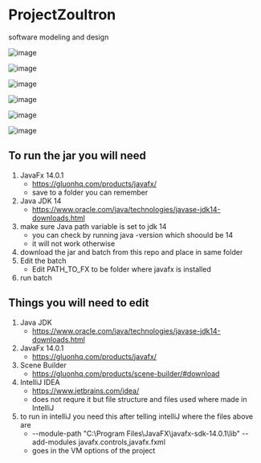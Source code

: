 # ProjectZoultron
software modeling and design

![image](https://user-images.githubusercontent.com/28077452/80343090-ec23e200-882a-11ea-9f0f-40d41f269e5b.jpg)

![image](https://user-images.githubusercontent.com/28077452/80343098-ef1ed280-882a-11ea-9563-aeb6b213e55b.jpg)

![image](https://user-images.githubusercontent.com/28077452/80343102-f1812c80-882a-11ea-9404-9da8d7748450.jpg)

![image](https://user-images.githubusercontent.com/28077452/80343111-f47c1d00-882a-11ea-97cf-c1828cf4fd36.jpg)

![image](https://user-images.githubusercontent.com/28077452/80343115-f5ad4a00-882a-11ea-8f09-97d81ceb0364.jpg)

![image](https://user-images.githubusercontent.com/28077452/80343128-f9d96780-882a-11ea-814a-fd0e90db6ad0.jpg)
## To run the jar you will need
1. JavaFx 14.0.1
    - https://gluonhq.com/products/javafx/
    - save to a folder you can remember
2. Java JDK 14
    - https://www.oracle.com/java/technologies/javase-jdk14-downloads.html
3. make sure Java path variable is set to jdk 14
    - you can check by running java -version which shoould be 14
    - it will not work otherwise
3. download the jar and batch from this repo and place in same folder
4. Edit the batch 
    - Edit PATH_TO_FX to be folder where javafx is installed
5. run batch
## Things you will need to edit
1. Java JDK
    - https://www.oracle.com/java/technologies/javase-jdk14-downloads.html
2. JavaFx 14.0.1
    - https://gluonhq.com/products/javafx/
3. Scene Builder
    - https://gluonhq.com/products/scene-builder/#download
4. IntelliJ IDEA
    - https://www.jetbrains.com/idea/
    - does not requre it but file structure and files used where made in IntelliJ
5. to run in intelliJ you need this after telling intelliJ where the files above are
    - --module-path "C:\Program Files\JavaFX\javafx-sdk-14.0.1\lib" --add-modules javafx.controls,javafx.fxml
    - goes in the VM options of the project
